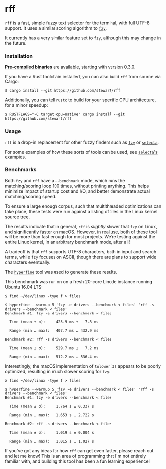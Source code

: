 # rff

`rff` is a fast, simple fuzzy text selector for the terminal, with full UTF-8 support. It uses a similar scoring algorithm to [`fzy`][fzy-algo].

It currently has a very similar feature set to `fzy`, although this may change in the future.

### Installation

[**Pre-compiled binaries**](https://github.com/stewart/rff/releases) are available, starting with version 0.3.0.

If you have a Rust toolchain installed, you can also build `rff` from source via Cargo:

    $ cargo install --git https://github.com/stewart/rff

Additionally, you can tell `rustc` to build for your specific CPU architecture, for a minor speedup:

    $ RUSTFLAGS="-C target-cpu=native" cargo install --git https://github.com/stewart/rff

### Usage

`rff` is a drop-in replacement for other fuzzy finders such as [`fzy`][fzy] or [`selecta`][selecta].

For some examples of how these sorts of tools can be used, see [`selecta`'s examples][selecta-examples].

### Benchmarks

Both `fzy` and `rff` have a `--benchmark` mode, which runs the matching/scoring loop 100 times, without printing anything.
This helps minimize impact of startup cost and I/O, and better demonstrate actual matching/scoring speed.

To ensure a large enough corpus, such that multithreaded optimizations can take place, these tests were run against a listing of files in the Linux kernel source tree.

The results indicate that in general, `rff` is _slightly_ slower that `fzy` on Linux, and significantly faster on macOS.
However, in real use, both of these tool will be more than fast enough for most projects.
We're testing against the entire Linux kernel, in an arbitrary benchmark mode, after all!

A tradeoff is that `rff` supports UTF-8 characters, both in input and search terms, while `fzy` focuses on ASCII, though there are plans to support wide characters eventually.

The [`hyperfine`](https://github.com/sharkdp/hyperfine) tool was used to generate these results.

This benchmark was run on on a fresh 20-core Linode instance running Ubuntu 16.04 LTS:

    $ find ~/dev/linux -type f > files

    $ hyperfine --warmup 5 'fzy -e drivers --benchmark < files' 'rff -s drivers --benchmark < files'
    Benchmark #1: fzy -e drivers --benchmark < files

      Time (mean ± σ):     423.9 ms ±   7.8 ms

      Range (min … max):   407.7 ms … 432.9 ms

    Benchmark #2: rff -s drivers --benchmark < files

      Time (mean ± σ):     529.7 ms ±   7.2 ms

      Range (min … max):   512.2 ms … 536.4 ms

Interestingly, the macOS implementation of `tolower(3)` appears to be poorly optimized, resulting in much slower scoring for `fzy`:

    λ find ~/dev/linux -type f > files

    $ hyperfine --warmup 5 'fzy -e drivers --benchmark < files' 'rff -s drivers --benchmark < files'
    Benchmark #1: fzy -e drivers --benchmark < files

      Time (mean ± σ):     1.764 s ± 0.337 s

      Range (min … max):   1.653 s … 2.722 s

    Benchmark #2: rff -s drivers --benchmark < files

      Time (mean ± σ):     1.019 s ± 0.004 s

      Range (min … max):   1.015 s … 1.027 s

If you've got any ideas for how `rff` can get even faster, please reach out and let me know!
This is an area of programming that I'm not entirely familiar with, and building this tool has been a fun learning experience!

[fzy]: https://github.com/jhawthorn/fzy
[fzy-algo]: https://github.com/jhawthorn/fzy/blob/master/ALGORITHM.md
[selecta]: https://github.com/garybernhardt/selecta
[selecta-examples]: https://github.com/garybernhardt/selecta/blob/master/EXAMPLES.md
